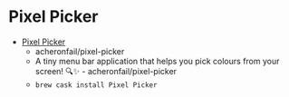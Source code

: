 # Pixel Picker
- [Pixel Picker](https://github.com/acheronfail/pixel-picker)
  -  acheronfail/pixel-picker
  - A tiny menu bar application that helps you pick colours from your screen! 🔍✨ - acheronfail/pixel-picker
  - `brew cask install Pixel Picker`
